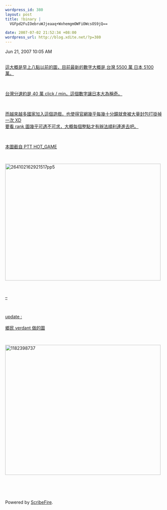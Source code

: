 ```yaml
--- 
wordpress_id: 380
layout: post
title: !binary |
  VGFpd2FuIOebruWJjeaaq+WxhemgmOWFiOWcsOS9jQ==

date: 2007-07-02 21:52:34 +08:00
wordpress_url: http://blog.xdite.net/?p=380
---
```

Jun 21, 2007 10:05 AM<br /><br /><div class="entry-body"><div id=""><ins class="item-body"><div><p>這大概是早上八點以前的圖，目前最新的數字大概是 台灣 5500 萬 日本 5100 萬。</p><br /><p>台灣分速約是 40 萬 click / min。這個數字讓日本大為稱奇。</p><br /><p>而越來越多國家加入這個遊戲，也使得官網幾乎每幾十分鐘就會被大量封包打掛掉一次 XD<br />要看 rank 圖幾乎可遇不可求，大概每個整點才有辦法順利連進去吧。</p><br /><p>本圖截自 PTT HOT_GAME</p><br /><p><a target="_blank" href="http://www.flickr.com/photos/14765209@N00/578019097/" title="相片分享"><img src="http://farm2.static.flickr.com/1408/578019097_e71a25ff5f.jpg" alt="264102162921517pp5" height="375" width="500" /></a></p><br /><p>–</p><br /><p>update :<br /><br /><a target="_blank" href="http://www.pixnet.net/photo/verdant/56236808">鄉民 verdant 做的圖</a></p><br /><p><a target="_blank" href="http://www.flickr.com/photos/14765209@N00/578747446/" title="相片分享"><img src="http://farm2.static.flickr.com/1220/578747446_3119370fc4_o.gif" alt="1182398737" height="417" width="500" /></a></p></div></ins></div></div><br /><br /><br /><p class="poweredbyperformancing">Powered by <a href="http://scribefire.com/">ScribeFire</a>.</p>
